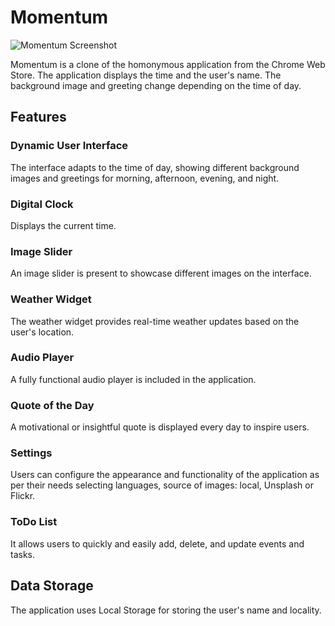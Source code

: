 # Momentum

![Momentum Screenshot](/momentum/assets/img/Momentum.png)

Momentum is a clone of the homonymous application from the Chrome Web Store. The application displays the time and the user's name. The background image and greeting change depending on the time of day.


## Features

### Dynamic User Interface
The interface adapts to the time of day, showing different background images and greetings for morning, afternoon, evening, and night.

### Digital Clock
Displays the current time.

### Image Slider
An image slider is present to showcase different images on the interface. 

### Weather Widget
The weather widget provides real-time weather updates based on the user's location.

### Audio Player
A fully functional audio player is included in the application.

### Quote of the Day
A motivational or insightful quote is displayed every day to inspire users.

### Settings
Users can configure the appearance and functionality of the application as per their needs selecting languages, source of images: local, Unsplash or Flickr.

### ToDo List 
It allows users to quickly and easily add, delete, and update events and tasks.

## Data Storage
The application uses Local Storage for storing the user's name and locality.




